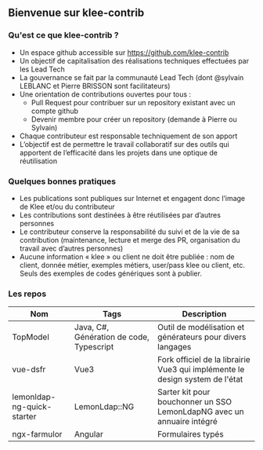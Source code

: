 ## Bienvenue sur klee-contrib

### Qu'est ce que klee-contrib ?

- Un espace github accessible sur https://github.com/klee-contrib
- Un objectif de capitalisation des réalisations techniques effectuées par les Lead Tech
- La gouvernance se fait par la communauté Lead Tech (dont @sylvain LEBLANC et Pierre BRISSON sont facilitateurs)
- Une orientation de contributions ouvertes pour tous :
  - Pull Request pour contribuer sur un repository existant avec un compte github
  - Devenir membre pour créer un repository (demande à Pierre ou Sylvain)
- Chaque contributeur est responsable techniquement de son apport
- L’objectif est de permettre le travail collaboratif sur des outils qui apportent de l’efficacité dans les projets dans une optique de réutilisation

### Quelques bonnes pratiques

- Les publications sont publiques sur Internet et engagent donc l’image de Klee et/ou du contributeur
- Les contributions sont destinées à être réutilisées par d’autres personnes
- Le contributeur conserve la responsabilité du suivi et de la vie de sa contribution (maintenance, lecture et merge des PR, organisation du travail avec d’autres personnes)
- Aucune information « klee » ou client ne doit être publiée : nom de client, donnée métier, exemples métiers, user/pass klee ou client, etc. Seuls des exemples de codes génériques sont à publier.

### Les repos

| Nom                         | Tags                                     | Description                                                                  |
| --------------------------- | ---------------------------------------- | ---------------------------------------------------------------------------- |
| TopModel                    | Java, C#, Génération de code, Typescript | Outil de modélisation et générateurs pour divers langages                    |
| vue-dsfr                    | Vue3                                     | Fork officiel de la librairie Vue3 qui implémente le design system de l'état |
| lemonldap-ng-quick-starter  | LemonLdap::NG                            | Sarter kit pour bouchonner un SSO LemonLdapNG avec un annuaire intégré       |
| ngx-farmulor                | Angular                                  | Formulaires typés                                                            |
